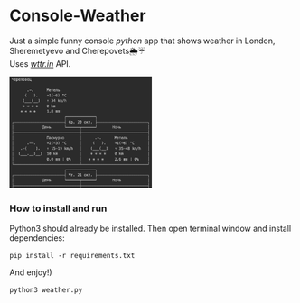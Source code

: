 # Console-Weather
Just a simple funny console *python* app that shows weather in London, Sheremetyevo and Сherepovets:sun_behind_rain_cloud::umbrella:  
Uses [*wttr.in*](https://github.com/chubin/wttr.in) API.

<img src="images/weather-screenshot-1.png" alt="Weather App Screenshot" width="50%" />  
  

### How to install and run
Python3 should already be installed. Then open terminal window and install dependencies:  
```
pip install -r requirements.txt
```
And enjoy!)
```
python3 weather.py
```
